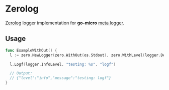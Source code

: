 # Zerolog

[Zerolog](https://github.com/rs/zerolog) logger implementation for __go-micro__ [meta logger](https://github.com/micro/go-micro/tree/master/logger).

## Usage

```go
func ExampleWithOut() {
  l := zero.NewLogger(zero.WithOut(os.Stdout), zero.WithLevel(logger.DebugLevel))

  l.Logf(logger.InfoLevel, "testing: %s", "logf")

  // Output:
  // {"level":"info","message":"testing: logf"}
}
```
